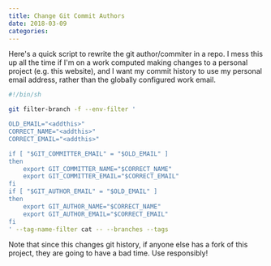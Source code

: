 ```yaml
---
title: Change Git Commit Authors
date: 2018-03-09
categories:
---
```


Here's a quick script to rewrite the git author/commiter in a repo. I mess this up all
the time if I'm on a work computed making changes to a personal project (e.g. this website),
and I want my commit history to use my personal email address, rather than the globally
configured work email.

```bash
#!/bin/sh

git filter-branch -f --env-filter '

OLD_EMAIL="<addthis>"
CORRECT_NAME="<addthis>"
CORRECT_EMAIL="<addthis>"

if [ "$GIT_COMMITTER_EMAIL" = "$OLD_EMAIL" ]
then
    export GIT_COMMITTER_NAME="$CORRECT_NAME"
    export GIT_COMMITTER_EMAIL="$CORRECT_EMAIL"
fi
if [ "$GIT_AUTHOR_EMAIL" = "$OLD_EMAIL" ]
then
    export GIT_AUTHOR_NAME="$CORRECT_NAME"
    export GIT_AUTHOR_EMAIL="$CORRECT_EMAIL"
fi
' --tag-name-filter cat -- --branches --tags

```

Note that since this changes git history, if anyone else has a fork of this project,
they are going to have a bad time. Use responsibly!
